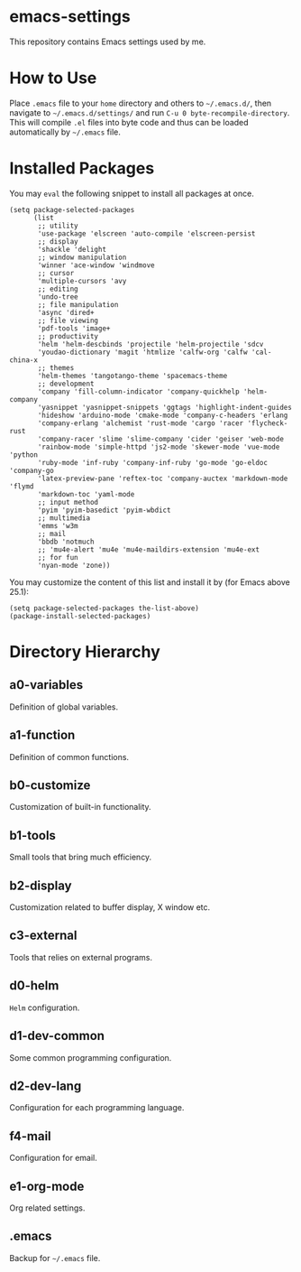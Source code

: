 # emacs-settings
This repository contains Emacs settings used by me.

# How to Use
Place `.emacs` file to your `home` directory and others to `~/.emacs.d/`, then navigate to `~/.emacs.d/settings/` and run `C-u 0 byte-recompile-directory`.
This will compile `.el` files into byte code and thus can be loaded automatically by `~/.emacs` file.

# Installed Packages
You may `eval` the following snippet to install all packages at once.
```emacs lisp
(setq package-selected-packages
      (list
       ;; utility
       'use-package 'elscreen 'auto-compile 'elscreen-persist
       ;; display
       'shackle 'delight
       ;; window manipulation
       'winner 'ace-window 'windmove
       ;; cursor
       'multiple-cursors 'avy
       ;; editing
       'undo-tree
       ;; file manipulation
       'async 'dired+
       ;; file viewing
       'pdf-tools 'image+
       ;; productivity
       'helm 'helm-descbinds 'projectile 'helm-projectile 'sdcv
       'youdao-dictionary 'magit 'htmlize 'calfw-org 'calfw 'cal-china-x
       ;; themes
       'helm-themes 'tangotango-theme 'spacemacs-theme
       ;; development
       'company 'fill-column-indicator 'company-quickhelp 'helm-company
       'yasnippet 'yasnippet-snippets 'ggtags 'highlight-indent-guides
       'hideshow 'arduino-mode 'cmake-mode 'company-c-headers 'erlang
       'company-erlang 'alchemist 'rust-mode 'cargo 'racer 'flycheck-rust
       'company-racer 'slime 'slime-company 'cider 'geiser 'web-mode
       'rainbow-mode 'simple-httpd 'js2-mode 'skewer-mode 'vue-mode 'python
       'ruby-mode 'inf-ruby 'company-inf-ruby 'go-mode 'go-eldoc 'company-go
       'latex-preview-pane 'reftex-toc 'company-auctex 'markdown-mode 'flymd
       'markdown-toc 'yaml-mode
       ;; input method
       'pyim 'pyim-basedict 'pyim-wbdict
       ;; multimedia
       'emms 'w3m
       ;; mail
       'bbdb 'notmuch
       ;; 'mu4e-alert 'mu4e 'mu4e-maildirs-extension 'mu4e-ext
       ;; for fun
       'nyan-mode 'zone))
```

You may customize the content of this list and install it by (for Emacs above 25.1):
```emacs lisp
(setq package-selected-packages the-list-above)
(package-install-selected-packages)
```

# Directory Hierarchy
## a0-variables
Definition of global variables.

## a1-function
Definition of common functions.

## b0-customize
Customization of built-in functionality.

## b1-tools
Small tools that bring much efficiency.

## b2-display
Customization related to buffer display, X window etc.

## c3-external
Tools that relies on external programs.

## d0-helm
`Helm` configuration.

## d1-dev-common
Some common programming configuration.

## d2-dev-lang
Configuration for each programming language.

## f4-mail
Configuration for email.

## e1-org-mode
Org related settings.

## .emacs
Backup for `~/.emacs` file.
